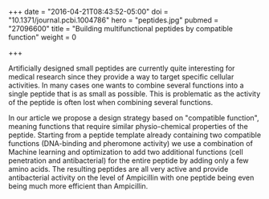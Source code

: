 +++
date = "2016-04-21T08:43:52-05:00"
doi = "10.1371/journal.pcbi.1004786"
hero = "peptides.jpg"
pubmed = "27096600"
title = "Building multifunctional peptides by compatible function"
weight = 0

+++

Artificially designed small peptides are currently quite interesting for
medical research since they provide a way to target specific cellular
activities. In many cases one wants to combine several functions into a single
peptide that is as small as possible. This is problematic as the activity of the
peptide is often lost when combining several functions.  

In our article we propose a design strategy based on "compatible function",
meaning functions that require similar physio-chemical properties of the
peptide. Starting from a peptide template already containing two compatible
functions (DNA-binding and pheromone activity) we use a combination of Machine
learning and optimization to add two additional functions (cell penetration and
antibacterial) for the entire peptide by adding only a few amino acids. The
resulting peptides are all very active and provide antibacterial activity on
the level of Ampicillin with one peptide being even being much more efficient
than Ampicillin.
